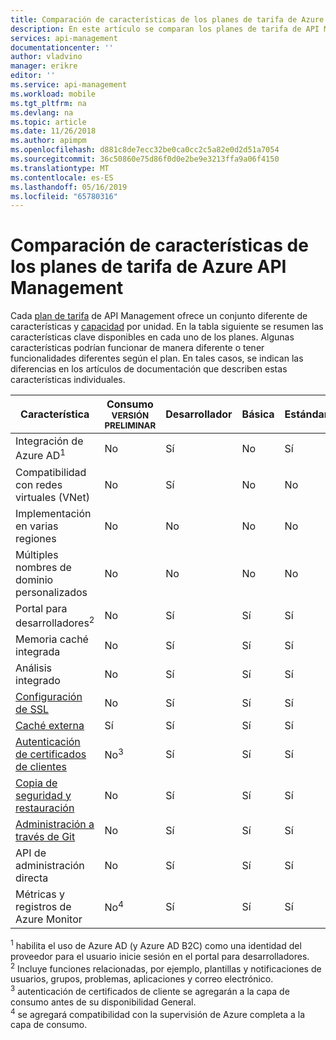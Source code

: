 ```yaml
---
title: Comparación de características de los planes de tarifa de Azure API Management | Microsoft Docs
description: En este artículo se comparan los planes de tarifa de API Management según las características que ofrecen.
services: api-management
documentationcenter: ''
author: vladvino
manager: erikre
editor: ''
ms.service: api-management
ms.workload: mobile
ms.tgt_pltfrm: na
ms.devlang: na
ms.topic: article
ms.date: 11/26/2018
ms.author: apimpm
ms.openlocfilehash: d881c8de7ecc32be0ca0cc2c5a82e0d2d51a7054
ms.sourcegitcommit: 36c50860e75d86f0d0e2be9e3213ffa9a06f4150
ms.translationtype: MT
ms.contentlocale: es-ES
ms.lasthandoff: 05/16/2019
ms.locfileid: "65780316"
---
```

# <a name="feature-based-comparison-of-the-azure-api-management-tiers"></a>Comparación de características de los planes de tarifa de Azure API Management

Cada [plan de tarifa](https://aka.ms/apimpricing) de API Management ofrece un conjunto diferente de características y [capacidad](api-management-capacity.md) por unidad. En la tabla siguiente se resumen las características clave disponibles en cada uno de los planes. Algunas características podrían funcionar de manera diferente o tener funcionalidades diferentes según el plan. En tales casos, se indican las diferencias en los artículos de documentación que describen estas características individuales.

| Característica                                                                                      | Consumo <sup>VERSIÓN PRELIMINAR</sup> | Desarrollador      | Básica          | Estándar       | Premium        |
| -------------------------------------------------------------------------------------------- | ----------------------------- | -------------- | -------------- | -------------- | -------------- |
| Integración de Azure AD<sup>1</sup>                                                             | No                            | Sí            | No             | Sí            | Sí            |
| Compatibilidad con redes virtuales (VNet)                                                               | No                            | Sí            | No             | No             | Sí            |
| Implementación en varias regiones                                                                      | No                            | No             | No             | No             | Sí            |
| Múltiples nombres de dominio personalizados                                                                 | No                            | No             | No             | No             | Sí            |
| Portal para desarrolladores<sup>2</sup>                                                                 | No                            | Sí            | Sí            | Sí            | Sí            |
| Memoria caché integrada                                                                               | No                            | Sí            | Sí            | Sí            | Sí            |
| Análisis integrado                                                                           | No                            | Sí            | Sí            | Sí            | Sí            |
| [Configuración de SSL](api-management-howto-manage-protocols-ciphers.md)                             | No                            | Sí            | Sí            | Sí            | Sí            |
| [Caché externa](https://aka.ms/apimbyoc)                                                    | Sí                           | Sí            | Sí            | Sí            | Sí            |
| [Autenticación de certificados de clientes](api-management-howto-mutual-certificates-for-clients.md) | No<sup>3</sup>                | Sí            | Sí            | Sí            | Sí            |
| [Copia de seguridad y restauración](api-management-howto-disaster-recovery-backup-restore.md)               | No                            | Sí            | Sí            | Sí            | Sí            |
| [Administración a través de Git](api-management-configuration-repository-git.md)                        | No                            | Sí            | Sí            | Sí            | Sí            |
| API de administración directa                                                                        | No                            | Sí            | Sí            | Sí            | Sí            |
| Métricas y registros de Azure Monitor                                                               | No<sup>4</sup>                | Sí            | Sí            | Sí            | Sí            |

<sup>1</sup> habilita el uso de Azure AD (y Azure AD B2C) como una identidad del proveedor para el usuario inicie sesión en el portal para desarrolladores.<br/>
<sup>2</sup> Incluye funciones relacionadas, por ejemplo, plantillas y notificaciones de usuarios, grupos, problemas, aplicaciones y correo electrónico.<br/>
<sup>3</sup> autenticación de certificados de cliente se agregarán a la capa de consumo antes de su disponibilidad General.<br/>
<sup>4</sup> se agregará compatibilidad con la supervisión de Azure completa a la capa de consumo.

